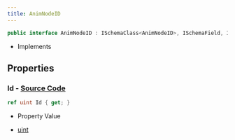 ```yaml
---
title: AnimNodeID
---
```


```csharp
public interface AnimNodeID : ISchemaClass<AnimNodeID>, ISchemaField, ISchemaClass, INativeHandle
```

- Implements

## Properties

### **Id** - [Source Code](https://github.com/swiftly-solution/swiftlys2/blob/main/managed/src/SwiftlyS2.Generated/Schemas/Interfaces/AnimNodeID.cs#L16)

```csharp
ref uint Id { get; }
```

- Property Value

- [uint](https://learn.microsoft.com/dotnet/api/system.uint32)


